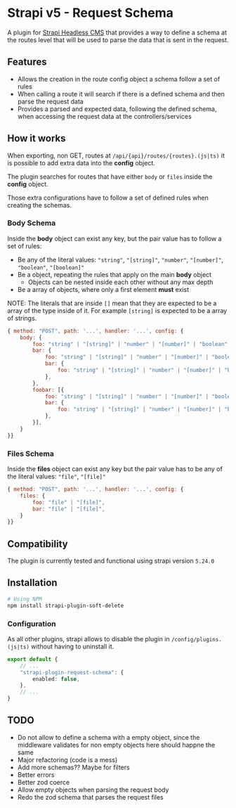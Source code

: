 # Strapi v5 - Request Schema

A plugin for [Strapi Headless CMS](https://github.com/strapi/strapi) that provides a way to define a schema at the routes level that will be used to parse the data that is sent in the request.

## Features

- Allows the creation in the route config object a schema follow a set of rules
- When calling a route it will search if there is a defined schema and then parse the request data
- Provides a parsed and expected data, following the defined schema, when accessing the request data at the controllers/services

## How it works

When exporting, non GET, routes at `/api/{api}/routes/{routes}.(js|ts)` it is possible to add extra data into the **config** object.

The plugin searches for routes that have either `body` or `files` inside the **config** object.

Those extra configurations have to follow a set of defined rules when creating the schemas. 

### Body Schema

Inside the **body** object can exist any key, but the pair value has to follow a set of rules:
- Be any of the literal values: `"string"`, `"[string]"`, `"number"`, `"[number]"`, `"boolean"`, `"[boolean]"`
- Be a object, repeating the rules that apply on the main **body** object
    - Objects can be nested inside each other without any max depth
- Be a array of objects, where only a first element **must** exist

NOTE: The literals that are inside `[]` mean that they are expected to be a array of the type inside of it. For example `[string]` is expected to be a array of strings.

```js
{ method: "POST", path: '...', handler: '...', config: {
    body: {
        foo: "string" | "[string]" | "number" | "[number]" | "boolean" | "[boolean]",
        bar: {
            foo: "string" | "[string]" | "number" | "[number]" | "boolean" | "[boolean]",
            bar: {
                foo: "string" | "[string]" | "number" | "[number]" | "boolean" | "[boolean]",
            },
        },
        foobar: [{
            foo: "string" | "[string]" | "number" | "[number]" | "boolean" | "[boolean]",
            bar: {
                foo: "string" | "[string]" | "number" | "[number]" | "boolean" | "[boolean]",
            },
        }],
    }
}}
```

### Files Schema

Inside the **files** object can exist any key but the pair value has to be any of the literal values: `"file"`, `"[file]"`

```js
{ method: "POST", path: '...', handler: '...', config: {
    files: {
        foo: "file" | "[file]",
        bar: "file" | "[file]",
    }
}}
```

## Compatibility

The plugin is currently tested and functional using strapi version `5.24.0`

## Installation

```sh
# Using NPM
npm install strapi-plugin-soft-delete
```

### Configuration

As all other plugins, strapi allows to disable the plugin in `/config/plugins.(js|ts)` without having to uninstall it.

```ts
export default {
    // ...
    "strapi-plugin-request-schema": {
        enabled: false,
    },
    // ...
}
```

## TODO

- Do not allow to define a schema with a empty object, since the middleware validates for non empty objects here should happne the same
- Major refactoring (code is a mess)
- Add more schemas?? Maybe for filters
- Better errors
- Better zod coerce
- Allow empty objects when parsing the request body
- Redo the zod schema that parses the request files